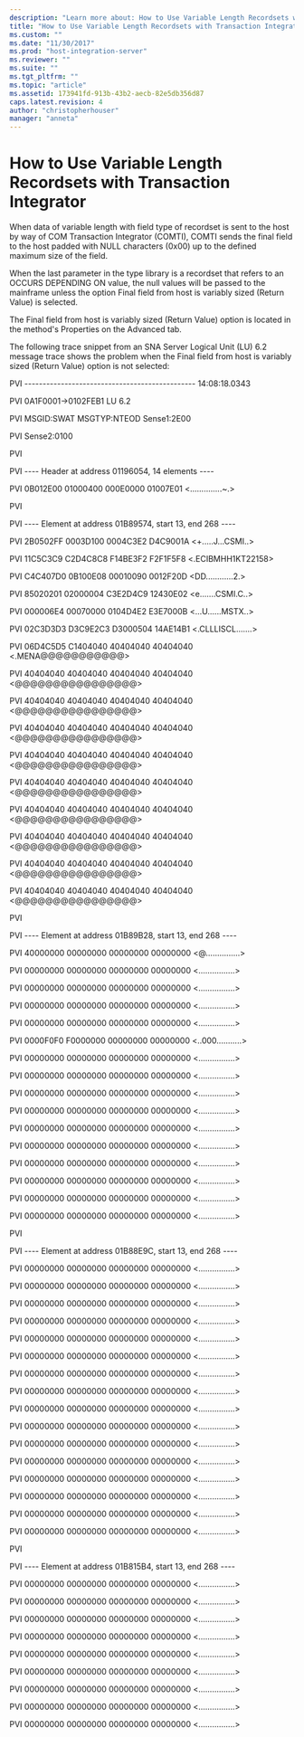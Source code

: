 ```yaml
---
description: "Learn more about: How to Use Variable Length Recordsets with Transaction Integrator"
title: "How to Use Variable Length Recordsets with Transaction Integrator2 | Microsoft Docs"
ms.custom: ""
ms.date: "11/30/2017"
ms.prod: "host-integration-server"
ms.reviewer: ""
ms.suite: ""
ms.tgt_pltfrm: ""
ms.topic: "article"
ms.assetid: 173941fd-913b-43b2-aecb-82e5db356d87
caps.latest.revision: 4
author: "christopherhouser"
manager: "anneta"
---
```

# How to Use Variable Length Recordsets with Transaction Integrator
When data of variable length with field type of recordset is sent to the host by way of COM Transaction Integrator (COMTI), COMTI sends the final field to the host padded with NULL characters (0x00) up to the defined maximum size of the field.  
  
 When the last parameter in the type library is a recordset that refers to an OCCURS DEPENDING ON value, the null values will be passed to the mainframe unless the option Final field from host is variably sized (Return Value) is selected.  
  
 The Final field from host is variably sized (Return Value) option is located in the method's Properties on the Advanced tab.  
  
 The following trace snippet from an SNA Server Logical Unit (LU) 6.2 message trace shows the problem when the Final field from host is variably sized (Return Value) option is not selected:  
  
 PVI   ----------------------------------------------- 14:08:18.0343  
  
 PVI   0A1F0001->0102FEB1 LU 6.2  
  
 PVI                      MSGID:SWAT   MSGTYP:NTEOD  Sense1:2E00  
  
 PVI                      Sense2:0100  
  
 PVI  
  
 PVI   ---- Header  at address 01196054, 14 elements ----  
  
 PVI   0B012E00 01000400 000E0000 01007E01     \<..............~.>  
  
 PVI  
  
 PVI   ---- Element at address 01B89574, start 13, end 268 ----  
  
 PVI   2B0502FF 0003D100 0004C3E2 D4C9001A     \<+.....J...CSMI..>  
  
 PVI   11C5C3C9 C2D4C8C8 F14BE3F2 F2F1F5F8     \<.ECIBMHH1KT22158>  
  
 PVI   C4C407D0 0B100E08 00010090 0012F20D     \<DD............2.>  
  
 PVI   85020201 02000004 C3E2D4C9 12430E02     \<e.......CSMI.C..>  
  
 PVI   000006E4 00070000 0104D4E2 E3E7000B     \<...U......MSTX..>  
  
 PVI   02C3D3D3 D3C9E2C3 D3000504 14AE14B1     \<.CLLLISCL.......>  
  
 PVI   06D4C5D5 C1404040 40404040 40404040     \<.MENA@@@@@@@@@@@>  
  
 PVI   40404040 40404040 40404040 40404040     \<@@@@@@@@@@@@@@@@>  
  
 PVI   40404040 40404040 40404040 40404040     \<@@@@@@@@@@@@@@@@>  
  
 PVI   40404040 40404040 40404040 40404040     \<@@@@@@@@@@@@@@@@>  
  
 PVI   40404040 40404040 40404040 40404040     \<@@@@@@@@@@@@@@@@>  
  
 PVI   40404040 40404040 40404040 40404040     \<@@@@@@@@@@@@@@@@>  
  
 PVI   40404040 40404040 40404040 40404040     \<@@@@@@@@@@@@@@@@>  
  
 PVI   40404040 40404040 40404040 40404040     \<@@@@@@@@@@@@@@@@>  
  
 PVI   40404040 40404040 40404040 40404040     \<@@@@@@@@@@@@@@@@>  
  
 PVI   40404040 40404040 40404040 40404040     \<@@@@@@@@@@@@@@@@>  
  
 PVI  
  
 PVI   ---- Element at address 01B89B28, start 13, end 268 ----  
  
 PVI   40000000 00000000 00000000 00000000     \<@...............>  
  
 PVI   00000000 00000000 00000000 00000000     \<................>  
  
 PVI   00000000 00000000 00000000 00000000     \<................>  
  
 PVI   00000000 00000000 00000000 00000000     \<................>  
  
 PVI   00000000 00000000 00000000 00000000     \<................>  
  
 PVI   0000F0F0 F0000000 00000000 00000000     \<..000...........>  
  
 PVI   00000000 00000000 00000000 00000000     \<................>  
  
 PVI   00000000 00000000 00000000 00000000     \<................>  
  
 PVI   00000000 00000000 00000000 00000000     \<................>  
  
 PVI   00000000 00000000 00000000 00000000     \<................>  
  
 PVI   00000000 00000000 00000000 00000000     \<................>  
  
 PVI   00000000 00000000 00000000 00000000     \<................>  
  
 PVI   00000000 00000000 00000000 00000000     \<................>  
  
 PVI   00000000 00000000 00000000 00000000     \<................>  
  
 PVI   00000000 00000000 00000000 00000000     \<................>  
  
 PVI   00000000 00000000 00000000 00000000     \<................>  
  
 PVI  
  
 PVI   ---- Element at address 01B88E9C, start 13, end 268 ----  
  
 PVI   00000000 00000000 00000000 00000000     \<................>  
  
 PVI   00000000 00000000 00000000 00000000     \<................>  
  
 PVI   00000000 00000000 00000000 00000000     \<................>  
  
 PVI   00000000 00000000 00000000 00000000     \<................>  
  
 PVI   00000000 00000000 00000000 00000000     \<................>  
  
 PVI   00000000 00000000 00000000 00000000     \<................>  
  
 PVI   00000000 00000000 00000000 00000000     \<................>  
  
 PVI   00000000 00000000 00000000 00000000     \<................>  
  
 PVI   00000000 00000000 00000000 00000000     \<................>  
  
 PVI   00000000 00000000 00000000 00000000     \<................>  
  
 PVI   00000000 00000000 00000000 00000000     \<................>  
  
 PVI   00000000 00000000 00000000 00000000     \<................>  
  
 PVI   00000000 00000000 00000000 00000000     \<................>  
  
 PVI   00000000 00000000 00000000 00000000     \<................>  
  
 PVI   00000000 00000000 00000000 00000000     \<................>  
  
 PVI   00000000 00000000 00000000 00000000     \<................>  
  
 PVI  
  
 PVI   ---- Element at address 01B815B4, start 13, end 268 ----  
  
 PVI   00000000 00000000 00000000 00000000     \<................>  
  
 PVI   00000000 00000000 00000000 00000000     \<................>  
  
 PVI   00000000 00000000 00000000 00000000     \<................>  
  
 PVI   00000000 00000000 00000000 00000000     \<................>  
  
 PVI   00000000 00000000 00000000 00000000     \<................>  
  
 PVI   00000000 00000000 00000000 00000000     \<................>  
  
 PVI   00000000 00000000 00000000 00000000     \<................>  
  
 PVI   00000000 00000000 00000000 00000000     \<................>  
  
 PVI   00000000 00000000 00000000 00000000     \<................>

